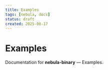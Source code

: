 ```yaml
---
title: Examples
tags: [nebula, docs]
status: draft
created: 2025-08-17
---
```


# Examples

Documentation for **nebula-binary** — Examples.
